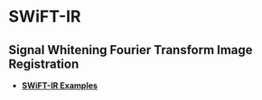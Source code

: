 # SWiFT-IR

## Signal Whitening Fourier Transform Image Registration

* **[SWiFT-IR Examples](docs/examples)**

